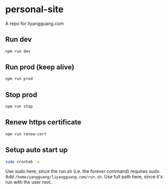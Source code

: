 # personal-site
A repo for liyangguang.com

## Run dev
```bash
npm run dev
```

## Run prod (keep alive)
```bash
npm run prod
```

## Stop prod
```bash
npm run stop
```

## Renew https certificate
```bash
npm run renew-cert
```

## Setup auto start up
```bash
sudo crontab -e
```
Use sudo here, since the run.sh (i.e. the forever command) requires sudo.
Add `/home/yangguang/liyangguang.com/run.sh`. Use full path here, since it's run with the user root.
